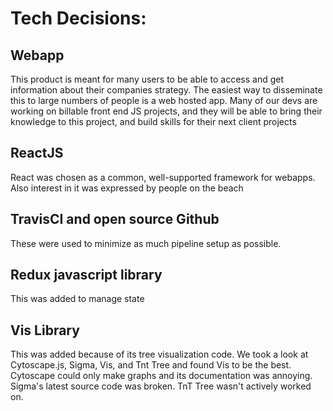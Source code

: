 # Tech Decisions:
## Webapp
This product is meant for many users to be able to access and get information about their companies strategy. The easiest way to disseminate this to large numbers of people is a web hosted app. Many of our devs are working on billable front end JS projects, and they will be able to bring their knowledge to this project, and build skills for their next client projects

## ReactJS
React was chosen as a common, well-supported framework for webapps. Also interest in it was expressed by people on the beach

## TravisCI and open source Github
These were used to minimize as much pipeline setup as possible.

## Redux javascript library
This was added to manage state

## Vis Library
This was added because of its tree visualization code. We took a look at Cytoscape.js, Sigma, Vis, and Tnt Tree and found Vis to be the best. Cytoscape could only make graphs and its documentation was annoying. Sigma's latest source code was broken. TnT Tree wasn't actively worked on.
